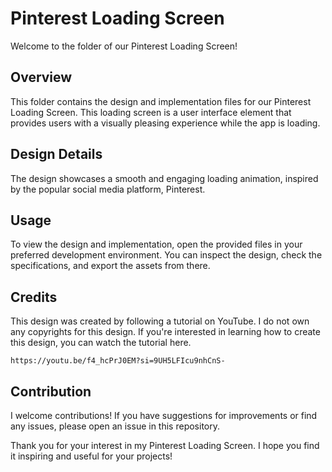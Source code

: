 # Pinterest Loading Screen

Welcome to the folder of our Pinterest Loading Screen!

## Overview

This folder contains the design and implementation files for our Pinterest Loading Screen. This loading screen is a user interface element that provides users with a visually pleasing experience while the app is loading.

## Design Details

The design showcases a smooth and engaging loading animation, inspired by the popular social media platform, Pinterest.

## Usage

To view the design and implementation, open the provided files in your preferred development environment. You can inspect the design, check the specifications, and export the assets from there.

## Credits

This design was created by following a tutorial on YouTube. I do not own any copyrights for this design. If you're interested in learning how to create this design, you can watch the tutorial here.

```https://youtu.be/f4_hcPrJ0EM?si=9UH5LFIcu9nhCnS-```

## Contribution

I welcome contributions! If you have suggestions for improvements or find any issues, please open an issue in this repository.

Thank you for your interest in my Pinterest Loading Screen. I hope you find it inspiring and useful for your projects!
